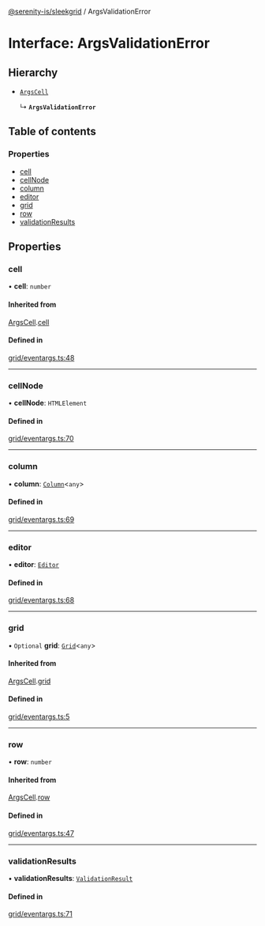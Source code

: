 [@serenity-is/sleekgrid](../README.md) / ArgsValidationError

# Interface: ArgsValidationError

## Hierarchy

- [`ArgsCell`](ArgsCell.md)

  ↳ **`ArgsValidationError`**

## Table of contents

### Properties

- [cell](ArgsValidationError.md#cell)
- [cellNode](ArgsValidationError.md#cellnode)
- [column](ArgsValidationError.md#column)
- [editor](ArgsValidationError.md#editor)
- [grid](ArgsValidationError.md#grid)
- [row](ArgsValidationError.md#row)
- [validationResults](ArgsValidationError.md#validationresults)

## Properties

### cell

• **cell**: `number`

#### Inherited from

[ArgsCell](ArgsCell.md).[cell](ArgsCell.md#cell)

#### Defined in

[grid/eventargs.ts:48](https://github.com/serenity-is/sleekgrid/blob/master/src/grid/eventargs.ts#L48)

___

### cellNode

• **cellNode**: `HTMLElement`

#### Defined in

[grid/eventargs.ts:70](https://github.com/serenity-is/sleekgrid/blob/master/src/grid/eventargs.ts#L70)

___

### column

• **column**: [`Column`](Column.md)<`any`\>

#### Defined in

[grid/eventargs.ts:69](https://github.com/serenity-is/sleekgrid/blob/master/src/grid/eventargs.ts#L69)

___

### editor

• **editor**: [`Editor`](Editor.md)

#### Defined in

[grid/eventargs.ts:68](https://github.com/serenity-is/sleekgrid/blob/master/src/grid/eventargs.ts#L68)

___

### grid

• `Optional` **grid**: [`Grid`](../classes/Grid.md)<`any`\>

#### Inherited from

[ArgsCell](ArgsCell.md).[grid](ArgsCell.md#grid)

#### Defined in

[grid/eventargs.ts:5](https://github.com/serenity-is/sleekgrid/blob/master/src/grid/eventargs.ts#L5)

___

### row

• **row**: `number`

#### Inherited from

[ArgsCell](ArgsCell.md).[row](ArgsCell.md#row)

#### Defined in

[grid/eventargs.ts:47](https://github.com/serenity-is/sleekgrid/blob/master/src/grid/eventargs.ts#L47)

___

### validationResults

• **validationResults**: [`ValidationResult`](ValidationResult.md)

#### Defined in

[grid/eventargs.ts:71](https://github.com/serenity-is/sleekgrid/blob/master/src/grid/eventargs.ts#L71)
